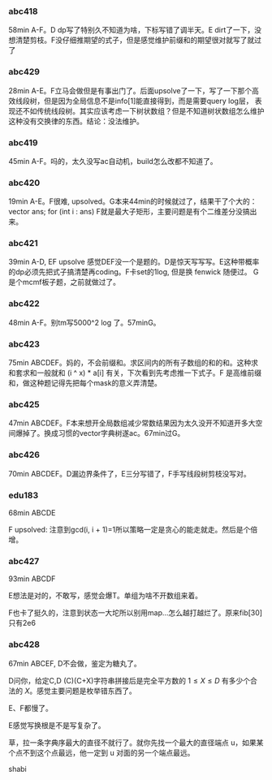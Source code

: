 ### abc418 
58min A-F。D dp写了特别久不知道为啥，下标写错了调半天。E dirt了一下，没想清楚剪枝。F没仔细推期望的式子，但是感觉维护前缀和的期望很对就写了就过了

### abc429
28min A-E。F立马会做但是有事出门了。后面upsolve了一下，写了一下那个高效线段树，但是因为全局信息不是info[1]能直接得到，而是需要query log层， 表现还不如传统线段树。其实应该考虑一下树状数组？但是不知道树状数组怎么维护这种没有交换律的东西。结论：没法维护。

### abc419
45min A-F。吗的，太久没写ac自动机，build怎么改都不知道了。

### abc420
19min A-E。F很难, upsolved。G本来44min的时候就过了，结果干了个大的：vector<i64> ans; for (int i : ans)
F就是最大子矩形，主要问题是有个二维差分没搞出来。

### abc421

39min A-D, EF upsolve 感觉DEF没一个是题的。D是惊天写写写。E这种带概率的dp必须先把式子搞清楚再coding。F卡set的1log, 但是换 fenwick 随便过。 G是个mcmf板子题，之前就做过了。


### abc422

48min A-F。别tm写5000^2 log 了。57minG。


### abc423

75min ABCDEF。妈的，不会前缀和。求区间内的所有子数组的和的和。这种求和套求和一般就和 (i ^ x) * a[i] 有关，下次看到先考虑推一下式子。F 是高维前缀和，做这种题记得先把每个mask的意义弄清楚。



### abc425

47min ABCDEF。F本来想开全局数组减少常数结果因为太久没开不知道开多大空间爆掉了。换成习惯的vector字典树遂ac。67min过G。



### abc426

70min ABCDEF。D漏边界条件了，E三分写错了，F手写线段树剪枝没写对。



### edu183

68min ABCDE

F upsolved: 注意到gcd(i, i + 1)=1所以策略一定是贪心的能走就走。然后是个倍增。



### abc427

93min ABCDF

E想法是对的，不敢写，感觉会爆T。单组为啥不开数组来着。

F也卡了挺久的，注意到状态一大坨所以别用map...怎么越打越烂了。原来fib[30]只有2e6



### abc428 

67min ABCEF, D不会做，鉴定为糖丸了。

D问你，给定C,D (C)(C+X)字符串拼接后是完全平方数的 $1 \le X \le D$ 有多少个合法的 $X$。感觉主要问题是枚举错东西了。



E、F都慢了。

E感觉写换根是不是写复杂了。

草，拉一条字典序最大的直径不就行了。就你先找一个最大的直径端点 u，如果某个点不到这个点最远，他一定到 u 对面的另一个端点最远。

shabi









